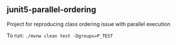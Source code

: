##  junit5-parallel-ordering
Project for reproducing class ordering issue with parallel execution 

To run: `./mvnw clean test -Dgroups=P_TEST` 
